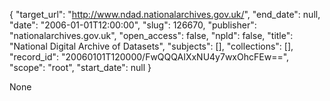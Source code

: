 {
  "target_url": "http://www.ndad.nationalarchives.gov.uk/", 
  "end_date": null, 
  "date": "2006-01-01T12:00:00", 
  "slug": 126670, 
  "publisher": "nationalarchives.gov.uk", 
  "open_access": false, 
  "npld": false, 
  "title": "National Digital Archive of Datasets", 
  "subjects": [], 
  "collections": [], 
  "record_id": "20060101T120000/FwQQQAIXxNU4y7wxOhcFEw==", 
  "scope": "root", 
  "start_date": null
}

None